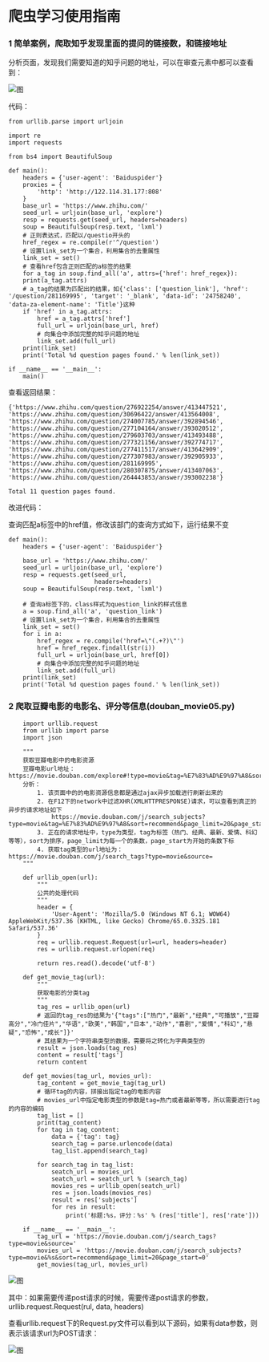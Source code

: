 
# 爬虫学习使用指南



### 1 简单案例，爬取知乎发现里面的提问的链接数，和链接地址

分析页面，发现我们需要知道的知乎问题的地址，可以在审查元素中都可以查看到：

![图](../images/bs4_zhihu_question.png)

代码：
```
from urllib.parse import urljoin

import re
import requests

from bs4 import BeautifulSoup

def main():
	headers = {'user-agent': 'Baiduspider'}
	proxies = {
		'http': 'http://122.114.31.177:808'
	}
	base_url = 'https://www.zhihu.com/'
	seed_url = urljoin(base_url, 'explore')
	resp = requests.get(seed_url, headers=headers)
	soup = BeautifulSoup(resp.text, 'lxml')
	# 正则表达式，匹配以/questio开头的
	href_regex = re.compile(r'^/question')
	# 设置link_set为一个集合，利用集合的去重属性
	link_set = set()
	# 查看href包含正则匹配的a标签的结果
	for a_tag in soup.find_all('a', attrs={'href': href_regex}):
	print(a_tag.attrs)
	# a_tag的结果为匹配出的结果，如{'class': ['question_link'], 'href': '/question/281169995', 'target': '_blank', 'data-id': '24758240', 'data-za-element-name': 'Title'}这种
	if 'href' in a_tag.attrs:
		href = a_tag.attrs['href']
		full_url = urljoin(base_url, href)
		# 向集合中添加完整的知乎问题的地址
		link_set.add(full_url)
	print(link_set)
	print('Total %d question pages found.' % len(link_set))

if __name__ == '__main__':
	main()
```

查看返回结果：

	{'https://www.zhihu.com/question/276922254/answer/413447521', 'https://www.zhihu.com/question/30696422/answer/413564008', 'https://www.zhihu.com/question/274007785/answer/392894546', 'https://www.zhihu.com/question/277104164/answer/393020512', 'https://www.zhihu.com/question/279603703/answer/413493488', 'https://www.zhihu.com/question/277321156/answer/392774717', 'https://www.zhihu.com/question/277411517/answer/413642909', 'https://www.zhihu.com/question/277307983/answer/392905933', 'https://www.zhihu.com/question/281169995', 'https://www.zhihu.com/question/280307875/answer/413407063', 'https://www.zhihu.com/question/264443853/answer/393002238'}
	
	Total 11 question pages found.


改进代码：

查询匹配a标签中的href值，修改该部门的查询方式如下，运行结果不变

	def main():
	    headers = {'user-agent': 'Baiduspider'}
	
	    base_url = 'https://www.zhihu.com/'
	    seed_url = urljoin(base_url, 'explore')
	    resp = requests.get(seed_url,
	                        headers=headers)
	    soup = BeautifulSoup(resp.text, 'lxml')
	
		# 查询a标签下的，class样式为question_link的样式信息
	    a = soup.find_all('a', 'question_link')
	    # 设置link_set为一个集合，利用集合的去重属性
	    link_set = set()
	    for i in a:
	        href_regex = re.compile('href=\"(.+?)\"')
	        href = href_regex.findall(str(i))
	        full_url = urljoin(base_url, href[0])
	        # 向集合中添加完整的知乎问题的地址
	        link_set.add(full_url)
	    print(link_set)
	    print('Total %d question pages found.' % len(link_set))


### 2 爬取豆瓣电影的电影名、评分等信息(douban_movie05.py)

```
	import urllib.request
	from urllib import parse
	import json
	
	"""
	获取豆瓣电影中的电影资源
	豆瓣电影url地址：https://movie.douban.com/explore#!type=movie&tag=%E7%83%AD%E9%97%A8&sort=recommend&page_limit=20&page_start=0
	分析：
	    1. 该页面中的的电影资源信息都是通过ajax异步加载进行刷新出来的
	    2. 在F12下的network中过滤XHR(XMLHTTPRESPONSE)请求，可以查看到真正的异步的请求地址如下
	        https://movie.douban.com/j/search_subjects?type=movie&tag=%E7%83%AD%E9%97%A8&sort=recommend&page_limit=20&page_start=20
	    3. 正在的请求地址中，type为类型，tag为标签（热门、经典、最新、爱情、科幻等等），sort为排序，page_limit为每一个的条数，page_start为开始的条数下标
	    4. 获取tag类型的url地址为： https://movie.douban.com/j/search_tags?type=movie&source=
	"""

	def urllib_open(url):
	    """
	    公共的处理代码
	    """
	    header = {
	        'User-Agent': 'Mozilla/5.0 (Windows NT 6.1; WOW64) AppleWebKit/537.36 (KHTML, like Gecko) Chrome/65.0.3325.181 Safari/537.36'
	    }
	    req = urllib.request.Request(url=url, headers=header)
	    res = urllib.request.urlopen(req)
	
	    return res.read().decode('utf-8')

	def get_movie_tag(url):
	    """
	    获取电影的分类tag
	    """
	    tag_res = urllib_open(url)
	    # 返回的tag_res的结果为'{"tags":["热门","最新","经典","可播放","豆瓣高分","冷门佳片","华语","欧美","韩国","日本","动作","喜剧","爱情","科幻","悬疑","恐怖","成长"]}'
	    # 其结果为一个字符串类型的数据，需要将之转化为字典类型的
	    result = json.loads(tag_res)
	    content = result['tags']
	    return content

	def get_movies(tag_url, movies_url):
	    tag_content = get_movie_tag(tag_url)
	    # 循环tag的内容，拼接出指定tag的电影内容
	    # movies_url中指定电影类型的参数是tag=热门或者最新等等，所以需要进行tag的内容的编码
	    tag_list = []
	    print(tag_content)
	    for tag in tag_content:
	        data = {'tag': tag}
	        search_tag = parse.urlencode(data)
	        tag_list.append(search_tag)
	
	    for search_tag in tag_list:
	        seatch_url = movies_url
	        seatch_url = seatch_url % (search_tag)
	        movies_res = urllib_open(seatch_url)
	        res = json.loads(movies_res)
	        result = res['subjects']
	        for res in result:
	            print('标题:%s，评分：%s' % (res['title'], res['rate']))
	
	if __name__ == '__main__':
	    tag_url = 'https://movie.douban.com/j/search_tags?type=movie&source='
	    movies_url = 'https://movie.douban.com/j/search_subjects?type=movie&%s&sort=recommend&page_limit=20&page_start=0'
	    get_movies(tag_url, movies_url)
```

![图](../images/spider_douban_moviews.png)

其中：如果需要传递post请求的时候，需要传递post请求的参数，urllib.request.Request(rul, data, headers)

查看urllib.request下的Request.py文件可以看到以下源码，如果有data参数，则表示该请求url为POST请求：


![图](../images/spider_request_data.png)
